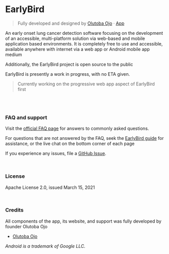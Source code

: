 # EarlyBird
> Fully developed and designed by  [Olutoba Ojo](https://tobaojo.com) &middot; [App](https://tobaojo.com) <!-- Replace link with download link) -->

An early onset lung cancer detection software focusing on the development of an accessible, multi-platform solution via web-based and mobile application based environments. It is completely free to use and accessible, available anywhere with internet via a web app or Android mobile app medium

Additionally, the EarlyBird project is open source to the public

EarlyBird is presently a work in progress, with no ETA given. 
> Currently working on the progressive web app aspect of EarlyBird first

<br><br>

### FAQ and support

Visit the [official FAQ page](https://toba-o.github.io/EarlyBird/support/) for answers to commonly asked questions.

For questions that are not answered by the FAQ, seek the [EarlyBird guide](https://toba-o.github.io/EarlyBird/documentation/) for assistance, or the live chat on the bottom corner of each page

If you experience any issues, file a [GitHub Issue](https://github.com/Toba-O/EarlyBird/issues).

<br>

### License

Apache License 2.0, issued March 15, 2021

<br>

### Credits

All components of the app, its website, and support was fully developed by founder Olutoba Ojo
- [Olutoba Ojo](http://tobaojo.com/)

<i> 
  Android is a trademark of Google LLC. <br>
</i>

